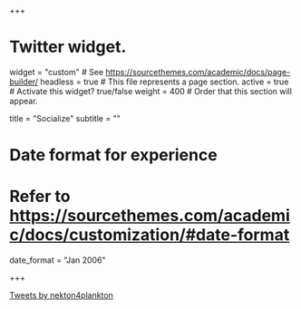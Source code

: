 +++
# Twitter widget.
widget = "custom"  # See https://sourcethemes.com/academic/docs/page-builder/
headless = true  # This file represents a page section.
active = true  # Activate this widget? true/false
weight = 400  # Order that this section will appear.

title = "Socialize"
subtitle = ""

# Date format for experience
#   Refer to https://sourcethemes.com/academic/docs/customization/#date-format
date_format = "Jan 2006"


+++

<a class="twitter-timeline" href="https://twitter.com/nekton4plankton?ref_src=twsrc%5Etfw" data-tweet-limit="3" data-height="300">Tweets by nekton4plankton</a> <script async src="https://platform.twitter.com/widgets.js" charset="utf-8"></script>

